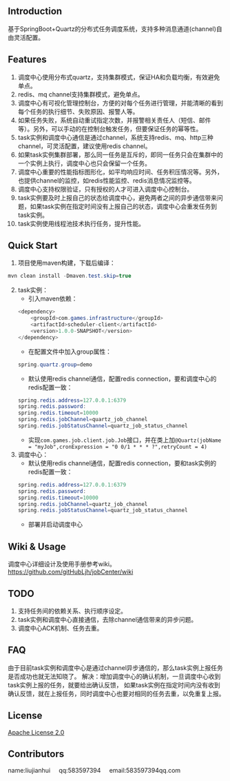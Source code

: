 ## Introduction
基于SpringBoot+Quartz的分布式任务调度系统，支持多种消息通道(channel)自由灵活配置。
## Features
1. 调度中心使用分布式quartz，支持集群模式，保证HA和负载均衡，有效避免单点。
2. redis、mq channel支持集群模式，避免单点。
3. 调度中心有可视化管理控制台，方便的对每个任务进行管理，并能清晰的看到每个任务的执行细节、失败原因、报警人等。
4. 如果任务失败，系统自动重试指定次数，并报警相关责任人（短信、邮件等）。另外，可以手动的在控制台触发任务，但要保证任务的幂等性。
5. task实例和调度中心通信是通过channel，系统支持redis、mq、http三种channel，可灵活配置，建议使用redis channel。
6. 如果task实例集群部署，那么同一任务是互斥的，即同一任务只会在集群中的一个实例上执行，调度中心也只会保留一个任务。
7. 调度中心重要的性能指标图形化，如平均响应时间、任务积压情况等。另外，也提供channel的监控，如redis性能监控、redis消息情况监控等。
8. 调度中心支持权限验证，只有授权的人才可进入调度中心控制台。
9. task实例要及时上报自己的状态给调度中心，避免两者之间的异步通信带来问题，如果task实例在指定时间没有上报自己的状态，调度中心会重发任务到task实例。
10. task实例使用线程池技术执行任务，提升性能。

## Quick Start
1. 项目使用maven构建，下载后编译：
```java
mvn clean install -Dmaven.test.skip=true
```
2. task实例：
    * 引入maven依赖：
    ```java
    <dependency>
        <groupId>com.games.infrastructure</groupId>
        <artifactId>scheduler-client</artifactId>
        <version>1.0.0-SNAPSHOT</version>
    </dependency>
    ```
    * 在配置文件中加入group属性：
    ```java
    spring.quartz.group=demo
    ```
    * 默认使用redis channel通信，配置redis connection，要和调度中心的redis配置一致：
    ```java
    spring.redis.address=127.0.0.1:6379
    spring.redis.password:
    spring.redis.timeout=10000
    spring.redis.jobChannel=quartz_job_channel
    spring.redis.jobStatusChannel=quartz_job_status_channel
    ```
    * 实现```com.games.job.client.job.Job```接口，并在类上加```@Quartz(jobName = "myJob",cronExpression = "0 0/1 * * * ?",retryCount = 4)```
3. 调度中心：
    * 默认使用redis channel通信，配置redis connection，要和task实例的redis配置一致：
    ```java
    spring.redis.address=127.0.0.1:6379
    spring.redis.password:
    spring.redis.timeout=10000
    spring.redis.jobChannel=quartz_job_channel
    spring.redis.jobStatusChannel=quartz_job_status_channel
    ```
    * 部署并启动调度中心

## Wiki & Usage
调度中心详细设计及使用手册参考wiki。https://github.com/gitHubLjh/jobCenter/wiki

## TODO
1. 支持任务间的依赖关系、执行顺序设定。
2. task实例和调度中心直接通信，去除channel通信带来的异步问题。
3. 调度中心ACK机制、任务去重。

## FAQ
由于目前task实例和调度中心是通过channel异步通信的，那么task实例上报任务是否成功也就无法知晓了。
解决：增加调度中心的确认机制，一旦调度中心收到task实例上报的任务，就要给出确认反馈，
如果task实例在指定时间内没有收到确认反馈，就在上报任务，同时调度中心也要对相同的任务去重，以免重复上报。

## License
[Apache License 2.0](http://www.apache.org/licenses/LICENSE-2.0)

## Contributors
name:liujianhui&nbsp;&nbsp;&nbsp;&nbsp;
qq:583597394&nbsp;&nbsp;&nbsp;&nbsp;
email:583597394qq.com
